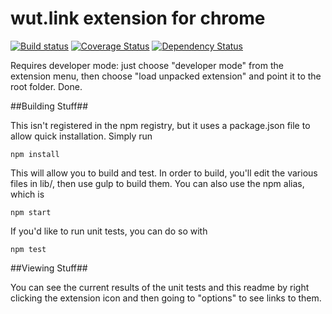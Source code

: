 # wut.link extension for chrome #
[![Build status](https://travis-ci.org/natedsaint/chromewut.svg?branch=master)](https://travis-ci.org/natedsaint/chromewut) [![Coverage Status](https://coveralls.io/repos/natedsaint/chromewut/badge.svg?branch=master)](https://coveralls.io/r/natedsaint/chromewut?branch=master) [![Dependency Status](https://gemnasium.com/natedsaint/chromewut.svg)](https://gemnasium.com/natedsaint/chromewut)

Requires developer mode: just choose "developer mode" from the extension menu, then choose "load unpacked extension" and point it to the root folder. Done.

##Building Stuff##

This isn't registered in the npm registry, but it uses a package.json file to allow quick installation. Simply run 

`npm install`

This will allow you to build and test. In order to build, you'll edit the various files in lib/, then use gulp to build them. You can also use the npm alias, which is

`npm start`

If you'd like to run unit tests, you can do so with 

`npm test`

##Viewing Stuff##

You can see the current results of the unit tests and this readme by right clicking the extension icon and then going to "options" to see links to them.

